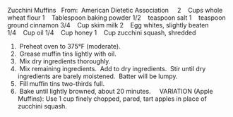 Zucchini Muffins
 
From:  American Dietetic Association
 
 
2    Cups whole wheat flour
1    Tablespoon baking powder
1/2    teaspoon salt
1    teaspoon ground cinnamon
3/4    Cup skim milk
2    Egg whites, slightly beaten
1/4    Cup oil
1/4    Cup honey
1    Cup zucchini squash, shredded
 
 
1.  Preheat oven to 375°F (moderate).
2.  Grease muffin tins lightly with oil.
3.  Mix dry ingredients thoroughly.
4.  Mix remaining ingredients.  Add to dry ingredients.  Stir until dry ingredients are barely moistened.  Batter will be lumpy.
5.  Fill muffin tins two-thirds full.
6.  Bake until lightly browned, about 20 minutes.
 
 
VARIATION (Apple Muffins):
Use 1 cup finely chopped, pared, tart apples in place of zucchini squash.
